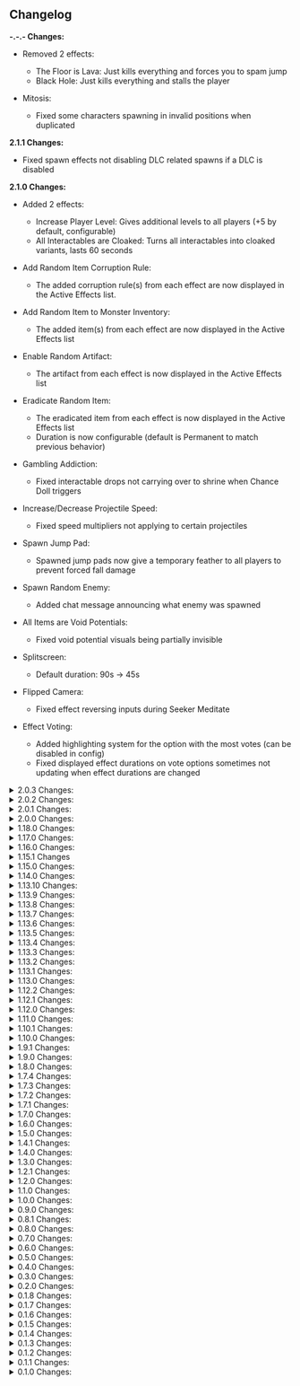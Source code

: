 ## Changelog

**-.-.- Changes:**

* Removed 2 effects:
  * The Floor is Lava: Just kills everything and forces you to spam jump
  * Black Hole: Just kills everything and stalls the player

* Mitosis:
  * Fixed some characters spawning in invalid positions when duplicated

**2.1.1 Changes:**

* Fixed spawn effects not disabling DLC related spawns if a DLC is disabled

**2.1.0 Changes:**

* Added 2 effects:
  * Increase Player Level: Gives additional levels to all players (+5 by default, configurable)
  * All Interactables are Cloaked: Turns all interactables into cloaked variants, lasts 60 seconds

* Add Random Item Corruption Rule:
  * The added corruption rule(s) from each effect are now displayed in the Active Effects list.

* Add Random Item to Monster Inventory:
  * The added item(s) from each effect are now displayed in the Active Effects list

* Enable Random Artifact:
  * The artifact from each effect is now displayed in the Active Effects list

* Eradicate Random Item:
  * The eradicated item from each effect is now displayed in the Active Effects list
  * Duration is now configurable (default is Permanent to match previous behavior)

* Gambling Addiction:
  * Fixed interactable drops not carrying over to shrine when Chance Doll triggers

* Increase/Decrease Projectile Speed:
  * Fixed speed multipliers not applying to certain projectiles

* Spawn Jump Pad:
  * Spawned jump pads now give a temporary feather to all players to prevent forced fall damage

* Spawn Random Enemy:
  * Added chat message announcing what enemy was spawned

* All Items are Void Potentials:
  * Fixed void potential visuals being partially invisible

* Splitscreen:
  * Default duration: 90s -> 45s

* Flipped Camera:
  * Fixed effect reversing inputs during Seeker Meditate

* Effect Voting:
  * Added highlighting system for the option with the most votes (can be disabled in config)
  * Fixed displayed effect durations on vote options sometimes not updating when effect durations are changed

<details>
  <summary>2.0.3 Changes:</summary>

* Added 1 effect:
  * Add Random Item Corruption Rule: Gives the "corruption" behaviour of void items to a random pair of items. Lasts for the rest of the run.

* Add Random Item to Monster Inventory:
  * Prevented item added chat message from sending if the effect was loaded from a save

* Twitch Integration
  * Improved error messages if Twitch access token is invalid or expired
  * Fixed game freezing indefinitely on exit if Twitch Voting was enabled at any point

* Fixed the mod preventing the game from loading if ProperSave wasn't installed

</details>

<details>
  <summary>2.0.2 Changes:</summary>

* Fixed a compatibility issue

</details>

<details>
  <summary>2.0.1 Changes:</summary>

* Fixed elite spawns sometimes causing a crash

</details>

<details>
  <summary>2.0.0 Changes:</summary>

* Updated for SotS

* Almost full rewrite:
  * Better multiplayer support
  * Minor performance improvements
  * Probably lots of new bugs, please report if you find any

* Added 2 effects:
  * Distant Camera: Moves the camera further away from the player, lasts 90 seconds
  * No Healthbars: Hides all health bars, lasts 60 seconds

* Removed 1 effect:
  * Spawn Random Portal Orb:
    * Too similar to Spawn Random Portal

* Permanently Active effects:
  * Fixed issues with ProperSave save/load
  * Fixed changing Permanently Active config settings requiring a run restart to take effect

* Adaptive Recycling:
  * Now more closely resembles adaptive chests:
    * All dropped items will start recycling at an accelerated rate, before eventually settling on an item

* Spawn Random Enemy:
  * Survivors and Drones are now less likely to be spawned as enemies

* Camera Effects:
  * Fixed camera modifications (fov, rotation, distance) not applying if the game camera is "taken over" by something (drop pod, volcanic egg, sojourn, etc)

* Item Magnet & Item Repulsor:
  * Fixed non-host players in multiplayer not seeing the correct position of item drops

* Activate All Interactables:
  * Added interactables to effect
    * Captain beacons
    * SotS interactables

* Trigger Random Family Event:
  * Can now activate multiple times per stage
  * Changed default weight: 0.4 -> 0.6
  * Added visual variant events for Beetles and Golems

* Enable Weak Points for All Damage:
  * Fixed Mercenary Eviscerate not being able to deal weak point damage
  * Fixed certain projectiles not being able to deal weak point damage

* Randomize Loadout:
  * Fixed skills and skins not updating for non-host players in multiplayer

* Freeze!:
  * Now ignores vanilla restrictions on when and what can be frozen, so everything is always frozen during the effect

* Sluggish Camera
  * Added smooth transition back to normal after the effect ends instead of just snapping back

* Activate Random Equipment
  * "Allow Non-Player Equipment Use" config default value: on -> off
  * Fixed effect not being able to trigger equipments that aren't in the normal drop pool

* Disable Equipment:
  * Fixed The Crowdfunder still being usable while effect is active.

* No Equipment Cooldowns
  * This effect and Disable Equipment can no longer both be active at once

* Bouncy Projectiles:
  * Fixed certain projectile types targetting the wrong team after bouncing

* Swap Health & Shield:
  * Fixed effect allowing multiple instances to be active at once

* Superhot:
  * Improved accuracy of time scale changes for non-host players in multiplayer

* Flip Camera & High/Low FOV:
  * Fixed value snapping for non-host players

* Spawn Random Interactable:
  * Fixed Newt Altars not spawning for non-host players in multiplayer

* Explosive Deaths:
  * Fixed pre-explosion VFX & SFX not triggering for non-host players

* Disable Procs:
  * Fixed certain attacks being able to apply Cripple while effect is active

* Cleanse Random Item:
  * Default weight: 0.7 -> 0.5
  * Non-lunar equipments can now be cleansed

* Spawn Random Jump Pad:
  * Added mushrooms from Sundered Grove
  * Added void launch pads from Void Locus

* Performance
  * Fixed opening the effects options panel tanking framerate

* Fixed missing icon for Risk of Options Effects config

</details>

<details>
  <summary>1.18.0 Changes:</summary>

* Twitch Integration:
  * Complete rewrite, the mod no longer requires a full-access account token, see README for new authentication instructions

* Splitscreen:
  * Screen effect now applies to the game UI
    * HUD scale is automatically increased so it's still mostly readable, can be disabled in config

* Recruit Random Enemy:
  * Now gives recruited enemy a minimum of 2.5hp/s (scaling with level) health regeneration

* Knockback Recoil:
  * Proc projectiles (AtG, Ukulele, Plasma Shrimp, etc) no longer apply knockback

* Increase & Decrease World speed:
  * Default duration: 1 stage -> 120 seconds
  * Default Increase/Decrease amount: 25% -> 35%

</details>
  
<details>
  <summary>1.17.0 Changes:</summary>

* Updated for Devotion Update

* Added 1 new effect:
  * Splitscreen: Splits the screen into 9 copies of the game view, lasts 90 seconds

* Scrambled Text:
  * Fixed effect not changing the text of Risk of Chaos UI properly
  * Effect names and mod UI are now affected by the scrambling by default

* Randomize Loadout:
  * No longer respawns your character when activating
  * Fixed effect being able to roll the exact same loadout as the one already being used

* Repeating Projectiles:
  * Disabled repeating of proc projectiles (AtG, Plasma Shrimp, etc)

* Bouncy Projectiles:
  * Disabled bouncing of some proc projectiles to prevent lag
  * Increased default projectile bounce count: 2 -> 7
  * Reworked projectile target bounce logic
  * Fixed projectiles skipping all remaining bounces if fired into a corner

* The Floor is Lava:
  * Decreased damage by 75% for non-player characters
  * Characters immune to Grandparent sun (Parents and Grandparents) are no longer damaged
  * Fixed effect not detecting characters as grounded:
    * Alpha Constructs spawned from Defense Nucleus
    * Void Barnacle

* Spawn Random Boss:
  * Adjusted spawn weights to make special (non-teleporter) bosses slightly more common

* Orbital Bombardment, Risk of Thunder, & Meteor Shower:
  * Added damage scaling based on the run timer

* Knockback Recoil:
  * Fixed Golems not being pushed back by laser attack

* Black Hole:
  * Default duration: 45s -> 30s

* Flipped Camera:
  * Fixed camera not rotating smoothly for clients in multiplayer

* Disable Procs:
  * Fixed a few on-hit effects still being triggered while effect is active:
    * Some Slow effects, Tar slow effect (ex. from Dunestrider), Void Reaver Nullify, Perfected Elites Cripple, Merc Expose

* UI:
  * Fixed Next Effect display still being visible when effect activation is disabled

* Audio:
  * Fixed effect activation sound sometimes not playing for effects that move or change the player character

* Config:
  * Removed several unnecessary upper/lower value limits

* Misc:
  * Fixed effect activation shortcuts activating while the user is typing in a text box
  * Updated R2API.RecalculateStats dependency: 1.2.0 -> 1.3.0
  * Updated R2API.Core dependency: 5.0.11 -> 5.0.12
  * Updated RiskOfOptions dependency: 2.7.1 -> 2.8.0

</details>

<details>
  <summary>1.16.0 Changes:</summary>

* Added 1 effect:
  * Cleanse Random Item: Turns a random item (lunars prioritized) or lunar equipment from every player into a random pearl

* Removed 2 effects:
  * Increase Recoil:
    * Not interesting, just annoying
  * Inverted Recoil:
    * Interesting on paper, but was very rarely even noticeable

* Decrease Effect Duration:
  * Default duration: 2 stages -> 1 stage
  * Fixed edge case where the effect would not end other effects if their duration is decreased to below 0

* Increase Effect Duration:
  * Default selection weight: 1 -> 0.7
  * Default duration: 2 stages -> 1 stage

* Random Gravity Direction:
  * Added minimum angle requirement to new gravity direction.
    * It is now guaranteed to differ from the normal direction by at least 10 degrees

* Sulfur Pools Experience:
  * Significantly decreased spawn count due to crashing issues

* Spawn Random Ally:
  * Spawned allies are now given a small amount of health regen.

* Bouncy Projectiles:
  * Fixed polylute projectile bouncing to other targets

* Always Sprinting:
  * Fixed effect putting non-moving characters into spritning state if they aren't moving when the effect activates

* UI:
  * Fixed "Next Effect" panel not formatting the time remaining properly if time between effects is set to a high value

* Misc:
  * Minor performance improvements
  
</details>

<details>
  <summary>1.15.1 Changes</summary>

* Added 1 new effect:
  * Swap Health & Shield: Swaps health and shield values for all characters, lasts 60 seconds

* Scramble Text:
  * Fixed names in credits scroll not being scrambled

* Config
  * Added system to warn users if their config is outdated

</details>

<details>
  <summary>1.15.0 Changes:</summary>

* Added 1 new effect:
  * Repeating Projectiles: All projectiles spawn an additional 5 copies after a delay, lasts 90 seconds

* Removed 1 effect:
  * Laggy Physics:
    * Caused issues with attack collisions that would not revert until the next scene load

* You and a super intelligent Lemurian...:
  * Added lore entries

* Effects:
  * Added a config option to have a specific effect always active during a run

* Console:
  * Added command: roc_list_active_effects
    * Prints all active effects and their IDs
  * Added command: roc_end_effect
    * Ends a specific active effect by its ID

</details>

<details>
  <summary>1.14.0 Changes:</summary>

* Added 7 new effects:
  * Activate All Interactables: Interacts with most interactable objects on the stage (chests, shrines)
  * Explosive Deaths: All non-players explode at low health or death, lasts 90 seconds
  * Prototype Models: Replaces all character models with their hitboxes, lasts 90 seconds
  * Pause: Pauses the run timer and effect activation, lasts 60 seconds
  * 2x Item Drops: Doubles all dropped pickups, lasts 90 seconds
  * Enable Weak Points for All Damage: Enables the weak point check from Railgunner snipe to all damage, lasts 90 seconds
  * Always Sprinting: Forces all characters to constantly sprint, lasts 60 seconds

* Renamed 1 effect:
  * Extreme Recoil -> Knockback Recoil

* High FOV:
  * Slightly reduced FOV increase

* Low FOV:
  * Significantly reduced FOV decrease

* Steal Player Items:
  * Reworked steal logic:
    * Enemies are no longer limited by a set number of items per enemy, this just made the effect way more punishing lategame since there would usually be enough enemies to take every item
    * Each player now gets a certain percentage of their items stolen (default 70%) and distributed among enemies on the map

* Revive Dead Characters:
  * Fixed effect teleporting characters to the last position they died if they were respawned by any other means (dios, etc.)

* Launch Everyone in Random Directions:
  * Now gives all players a temporary feather to give you a chance at avoiding fall damage

* Disable Equipment:
  * Fixed Executive Card still being usable while effect is active

* One Hit KO:
  * Now removes all DOT's on players when activated, so you don't immediately die if the effect activates while you are on fire

* Kill All (Non-Boss) Enemies & Launch Everyone in Random Directions:
  * Can no longer kill Leonard

* Everyone Implodes on Death:
  * Default duration: 1 stage -> 60 seconds

* Increase & Decrease World Speed:
  * Fixed some player attack sounds playing with the wrong audio pitch

* ProperSave compatibility:
  * Fixed effect chat voting data not being saved

* Config
  * The mod now properly integrates config value restriction (value restrictions are now displayed in the r2modman config editor)

</details>

<details>
  <summary>1.13.10 Changes:</summary>

* Translation:
  * Added Brazilian Portuguese translation (by Kauzok)

* Misc:
  * Minor stability fixes

</details>

<details>
  <summary>1.13.9 Changes:</summary>

* Flipped Camera:
  * Fixed rapid flickering if effect is active while leaving a stage.

* The Floor is Lava:
  * Increased damage tick-rate: 3/s -> 7/s (total damage unchanged)
  * Fixed effect considering players to be touching the ground while inside the drop pod.

* Twitch Voting:
  * Fixed voting not being initialized properly if the login command is used during a run
  * Username and OAuth token are no longer reset on mod update, you should now only have to log in once, ever.

* Console:
  * Added command: roc_twitch_logout
    * Removes stored login information and disconnects the mod from Twitch

</details>

<details>
  <summary>1.13.8 Changes:</summary>

* Blood Money:
  * Significantly reduced health gained when earning small amounts of money.
  * Reduced overall health gained when earning money by 50%
  * Now uses unscaled cost when converting into health percentage (chests will now always cost the same amount of health, regardless of stage count)

* Increase&Decrease Effect Duration:
  * Default duration: 1 stage -> 2 stages

* Spawn Random Interactable:
  * Fixed spawned chests not getting the current stage price scaling applied

* Lock All Chests:
  * Fixed lock visual appearing for already opened chests

* All Chests are Free:
  * Fixed effect not applying to certain cost types.

* Decrease Effect Duration:
  * Fixed effect config not decreasing duration by default

* Config:
  * Added option to increase default stage duration count of UntilStageEnd effects

</details>

<details>
  <summary>1.13.7 Changes:</summary>

* Added 2 new effects:
  * Increase Effect Duration: Increases the duration of all other effects (2x by default), lasts 1 stage
  * Decrease Effect Duration: Decreases the duration of all other effects (0.5x by default), lasts 1 stage

* Aspect Roulette
  * Added configs for controlling the likelyhood of each aspect

* Everyone Implodes on Death:
  * Adjusted implosion selection chances:
    * Reaver: 57% -> 50%
    * Jailer: 29% -> 15%
    * Devastator: 14% -> 35%

* Blood Money:
  * Fixed cost change not applying to multishops spawned after the effect first activates

* Effect Selection:
  * Added config option to disallow more than one instance of an effect being active at the same time
  * Removed activation count based weight reduction. Effect weights are now more-or-less constant.

* UI:
  * Active Effects display now shows if effects last until end of stage

</details>

<details>
  <summary>1.13.6 Changes:</summary>

* UI:
  * Added a panel showing when the next effect will happen if the normal run timer isn't visible (can be disabled in General->UI config)

* Inventory Swap:
  * Now also swaps players' active equipment

* Moon Detonation:
  * Fixed countdown UI disappearing after a scene transition
  * Fixed overlapping UI if effect was activated during the actual moon escape sequence
  * Added config option to disable the countdown UI

* Recruit Random Enemy:
  * Now includes any name modifiers a character might have to the chat message (Blazing, Gummy, etc.)
  
* Recruit Random Enemy & Mitosis:
  * Fixed characters sometimes not being added/removed from combat groups properly, causing potential softlocks

* Effect Shortcuts:
  * Fixed shortcuts being blocked by every other input (eg. if a shortcut was set to the '-' key, you would only be able to activate the shortcut if '-' was the only key currently being pressed)
  * Fixed effect shortcuts being activatable while paused

</details>

<details>
  <summary>1.13.5 Changes:</summary>

* Added 2 effects:
  * Black Hole: Spawns a black hole somewhere on the map, sucking all characters in, lasts 45 seconds
  * Extreme Recoil: Firing weapons pushes characters backwards, lasts 90 seconds

* Performance:
  * Significantly improved mod load time

* Increase/Decrease Teleporter Zone Radius & Focused Teleporter Charging:
  * Fixed radius not updating properly for non-host players in multiplayer.

* UI:
  * Fixed Active Effects list not handling long effect names properly

</details>

<details>
  <summary>1.13.4 Changes:</summary>

* Chat Voting:
  * Fixed console error logspam

</details>

<details>
  <summary>1.13.3 Changes:</summary>

* Renamed effect: Void Implosion on Death -> Everyone Implodes on Death

* Increase/Decrease Skill Cooldowns & Increase/Decrease Skill Charges:
  * Fixed cooldown and charge modifications sometimes not updating for non-host players in multiplayer

* UI:
  * Fixed certain effects sometimes not using the selected language for client players in multiplayer

</details>

<details>
  <summary>1.13.2 Changes:</summary>

* Give Random Item, Add Random Item to Monster Inventory, & All Items are a Random Item:
  * Fixed Eulogy Zero being able to influence the selection chance of items

* Recruit Random Enemy:
  * Fixed enemy position indicators not being removed for non-host players after the recruit.
  * Added separate colored message if a boss is recruited

* UI:
  * Fixed Active Effects display not refreshing effect names after changing config values

</details>

<details>
  <summary>1.13.1 Changes:</summary>

* UI:
  * Fixed Next Effect panel sometimes not displaying effect name properly for non-host players in multiplayer

</details>

<details>
  <summary>1.13.0 Changes:</summary>

* Added 12 new effects:
  * Bouncy Items: Item drops will bounce on the ground before settling, lasts 60 seconds
  * Increase Skill Charges: Adds 1 charge to every skill, lasts 1 stage
  * Decrease Skill Charges: Removes 1 charge from every skill (cannot reduce below 1), lasts 1 stage
  * Focused Teleporter Charging: Holdout zone radius decreases with charge percentage, lasts 1 stage
  * Sluggish Camera: Delays camera position by a small amount, lasts 45 seconds
  * Increase Recoil: Increases recoil by 10x, lasts 90 seconds
  * No Recoil: Disables all recoil, lasts 90 seconds
  * High FOV: Increases camera Field of View, lasts 90 seconds
  * Low FOV: Decreases camera Field of View, lasts 45 seconds
  * Flipped Camera: Flips the camera upside down, lasts 30 seconds
  * Void Implosion on Death: Spawns a void implosion on any character death, lasts 1 stage
  * Inverted Recoil: All recoil is inverted, lasts 90 seconds

* Removed 1 effect:
  * Sequence All Players
    * Almost always killed you if it activates late-run, did basically nothing if it activates early

* Effect selection:
  * Added effect seeding option
    * Picks effects based on run seed instead of randomly picking each time. Use if you are setting run seeds manually, otherwise it is functionally identical to normal mode (Not supported in chat voting mode)
  * Added per-stage effect list option
    * A portion of all effects are picked out each stage to be activatable instead of all effects (Not supported in chat voting mode)

* Effect activation:
  * Fixed effects not being able to activate in Void Fields
  * Effects that disallow duplicates will now add to the active effect's timer instead of not being activatable.
  * Fixed new effects not having priority over active ones. All active incompatible effects will be ended instead.

* UI:
  * Added option to display the next effect that will happen.
    * Only supported in seeded mode and with chat voting disabled.

* Added ProperSave support
  * Active effects and internal state are saved at the start of each stage

* Mitosis:
  * Fixed spawned copies overlapping the original's collider, resulting in flying characters getting flung away

* Give Everyone a Random Buff & Debuff:
  * Now gives several stacks if the random buff/debuff is stackable.

* Give Everyone a Random Buff:
  * WolfoQoL compatibility
  * Default duration: End of stage -> 90s

* Give Everyone a Random Debuff:
  * Default duration: End of stage -> 60s

* Add Random Item to Monster Inventory:
  * Added config option for applying the enemy item blacklist, enabled by default

* One Hit KO:
  * Fixed barrier not decaying during effect
  * All characters will now use the fragile death animation while the effect is active

* The Floor is Lava:
  * Changed burn dps: 15% of character damage stat -> 25% of max health per second (configurable)
  * Fixed burn damage being affected by items
  * Fixed burn sometimes not being removed on effect end

* Change Difficulty:
  * Effect can now have multiple instances active at once (can change serveral times per stage)
  * Removed modded difficulty support
    * Too much to fix compatibility-wise, wasn't worth the effort.

* Gambling Addiction:
  * Explicit drops are now carried over.
    * Ex. If a multishop containing a syringe turns into a shrine, the first shrine drop will be a syringe, second item will a random item from the multishop drop table
    * Printers turned into shrines now only drop the original printer item instead of a random item of the same tier

* Randomize Loadout:
  * Added config options to disable effect changing skins or skills
  * Should now no longer give non-unlocked skills and skins to client players in multiplayer

* Randomize Loadout & Enable Random Artifact (Metamorphosis):
  * Desperado stacks are no longer reset

* Adaptive Recycling:
  * Fixed effect being able to occasionally pick invalid items
  * Increased minimum pickup duration: 0.75s -> 1s
  * Fixed effect being able to pick items and equipment not available in the run item pool

* Blood Money:
  * Added config options to exclude specific cost types from the effect
    * Only money and lunar coin costs are enabled by default

* Scrap Random Item:
  * Fixed item notifications not showing for non-host players in multiplayer

* Force Activate Random Skill:
  * Fixed Beetles freezing in place if their secondary is forced

* Disable Random Skill:
  * Added minor visual indicator when a skill is unlocked again

* All Items Are A Random Item:
  * Fixed trishops having items rerolled after being purchased
  * Fixed being able to use Artifact of Command to get around the forced item

* Spawn Random Interactable:
  * Fixed interactables being able to spawn in occupied nodes (inside already spawned objects).

* Spawn Random Portal:
  * Fixed portals being able to spawn in occupied nodes.

* Spawn Jump Pad:
  * Fixed jump pads being able to be spawned in occupied nodes
  * Fixed jump pads not aligning properly to the ground they spawn on

* Revive Dead Characters:
  * Fixed effect reviving players in multiplayer as AI controlled allies

* You and a super intelligent Lemurian...:
  * The Lemurian's projectiles can no longer be deleted (Captain defense matrix, blast shower, etc.)
  * Added separate name for Leonard's elder variant
  * Added custom death messages
  * Gave Leonard his allowance

* Recruit Random Enemy:
  * Added chat message telling you which enemy was recruited

* Moon Detonation:
  * Added moon escape sequence UI during effect

* Orbital Bombardment:
  * Added regular airstrikes to effect

* Loose Pockets:
  * Default duration: 20s -> 10s

* Superhot:
  * Default duration: 90s -> 45s

* Aspect Roulette:
  * Default duration: 90s -> 60s

* Freeze!:
  * Default freeze duration: 4s -> 2.5s

* Misc
  * Fixed strange scrap counting towards game completion in logbook
  * Fixed some effects sometimes placing character VFX at world origin
  * Updated R2API.Core dependency version: 5.0.10 -> 5.0.11
  * Updated Risk of Options dependency version: 2.6.1 -> 2.7.1

</details>

<details>
  <summary>1.12.2 Changes:</summary>

* Reworked 1 effect:
  * Drop All Items -> Loose Pockets: Drops a random item from everyone's inventory every 0.9 seconds

* Steal All Player Items:
  * Added a limit to how many items each enemy can take from each player, default 2 stacks, configurable.
  * Renamed effect to "Steal Player Items"

* Voidtouch Everyone:
  * Added config option to make effect not voidtouch drones (enabled by default)
  * Added config option to make effect not voidtouch any player allies (disabled by default)
  * Fixed enemy AI sometimes targetting incorrect teams after being voidtouched

* Bouncy Projectiles:
  * No longer bounces off of enemies that would be hurt by the projectile

* Decrease Teleporter Charge Rate:
  * Decreased default charge rate reduction: -50% -> -25%

* All Items Are A Random Item:
  * Fixed Scavenger bags ignoring override item
  * Decreased default selection weight: 1 -> 0.8

* Chat Voting:
  * "Random Effect" option is now guaranteed to not be any of the other options in the vote

</details>

<details>
  <summary>1.12.1 Changes:</summary>

* Risk of Thunder:
  * Increased lightning strike radius (3->6)
  * Now properly targets characters instead of just random map locations
  * Damage is now scaled (50 base, +25 per monster level)

* Increase & Decrease Projectile Speed:
  * No longer affects stationary attacks

* Config:
  * Added mod icon to Risk of Options menu

* UI:
  * Added config option to disable the "Active Effects" display

</details>

<details>
  <summary>1.12.0 Changes:</summary>

* Added 5 new effects:
  * Inventory Swap: Swaps the inventories of each player with another player. Multiplayer only.
  * No Equipment Cooldowns: Removes all equipment cooldowns, lasts 60 seconds.
  * Disable Equipment: Disables all equipment activation, lasts 60 seconds.
  * All Items Are A Random Item: All items on the stage get turned into a random item. Essentially Artifact of Kin for items. Lasts 1 stage.
  * All Chests are Free: All chests and interactables are free, lasts 30 seconds.

* Randomize Loadout & Enable Random Artifact (Metamorphosis):
  * Fixed character respawn restoring health and shields to full

* Spawn Void Seed:
  * Void Seed can now spawn at any spot on the stage, not just the ones normally available as Void Seed spawn locations

* General:
  * Added config option to disable effect dispatching while run timer is paused

* Twitch Voting:
  * Fixed vote options sometimes not being visible while dispatching is temporarily disabled
  * Improved error messages if the Twitch Client fails to connect

</details>

<details>
  <summary>1.11.0 Changes:</summary>

* Added 1 new effect:
  * Relocate Teleporter: Moves the stage teleporter to a random position on the map

* Change Difficulty:
  * The new difficulty now has a duration instead of for rest of the run
  * Default weight: 0.2 -> 0.6

* Aspect Roulette:
  * Fixed boss health bars not updating to match the new elite aspect

* Scrambled Text:
  * Fixed boss health bar text not updating if effect is activated after the boss spawned

* Corrupt Random Item:
  * Added configurable blacklist to make the effect not corrupt certain items

* Give Random Item & Add Random Item to Monster Inventory:
  * Added configurable blacklist to exclude specific items or equipments from the effect
  * Amount of items given is now configurable

* Give Tonic Affliction:
  * Amount of affliction given to each player is now configurable

* Steal All Player Items:
  * Improved stealing interval to be a bit more spread out
  * Added config for blacklisted items (won't be stolen)
  * Added config to make enemies ignore AI blacklist while using your items

* Scrap Random Item:
  * Added config to control how many items or stacks are scrapped per player
  * Added item blacklist config
  * Fixed item scrap pickup message appearing before effect activation message

* Uncorrupt Random Item:
  * Added config to change how many item stacks are uncorrupted per player
  * Added item blacklist config

* Unscrap Random Item:
  * Added config to change how many scrap stacks are unscrapped per player
  * Added item blacklist config

* Benthic Transform Random Item:
  * Added config to change how many items are transformed per effect activation

* Disable Random Skill & Force Activate Random Skill:
  * Added config to exclude specific skill slots from the effect

* Launch Everyone in Random Directions:
  * Added config to control the strength of the force applied to characters
  * Effect will now always launch players upwards if fall damage is lethal to prevent the effect from instantly killing you

* Item Magnet & Item Repulsor:
  * Added config to control the strength of the item attraction/repulsion

* Adaptive Recycling:
  * Added config for amount of time between recycles

* You and a super intelligent Lemurian...:
  * Now has a 5% chance to spawn as an Elder
  * Now has a 33% attack speed reduction
  * Fixed Leonard not attacking any enemies if he was recruited to the player team

* Recruit Random Enemy:
  * Recruited enemy will now come with you to the next stage
 
* Potrolling:
  * Added config for amount of pots spawned

* Mod Compatibility:
  * Fixed mod effectively removing all modded damage types

* Misc:
  * Updated R2API.Core dependency: 5.0.3 -> 5.0.10
  * Updated R2API.RecalculateStats dependency: 1.0.0 -> 1.2.0
  * Updated R2API.Prefab dependency: 1.0.1 -> 1.0.3

</details>

<details>
  <summary>1.10.1 Changes:</summary>

* Added 2 new effects:
  * Increase Skill Cooldowns: Increases cooldown for all skills, lasts 1 stage
  * Decrease Skill Cooldowns: Decreases cooldown for all skills, lasts 1 stage

* Sulfur Pools Experience:
  * Fixed spawned pods not aligning with the ground properly

* Randomize Loadout:
  * Skip spawn animation when respawning

* Randomize Loadout & Enable Random Artifact (Metamorphosis):
  * No longer resets Eclipse 8 curse stacks

* Misc:
  * Seconds duration of effects is now displayed in the effect voting options and the chat activation message

</details>

<details>
  <summary>1.10.0 Changes:</summary>

* Added 9 new effects:
  * Recruit Random Enemy: Converts a random enemy on the stage to the player team
  * Adaptive Recycling: Repeatedly recycles all items on the stage, lasts 90 seconds
  * Decrease Teleporter Charge Rate: Decreases charge rate for all holdout zones, lasts 1 stage
  * Increase Teleporter Charge Rate: Increases charge rate for all holdout zones, lasts 1 stage
  * Decrease Teleporter Radius: Decreases the radius on all holdout zones, lasts 1 stage
  * Increase Teleporter Radius: Increases the radius on all holdout zones, lasts 1 stage
  * Scrambled Text: Randomizes the order of letters in most text displayed in the game, lasts 120 seconds
  * Sulfur Pools Experience: Fills the map with Sulfur Pods
  * Disable Knockback: Disables all knockback, lasts 1 stage

* Add Random Item to Monster Inventory:
  * Effect can now be set to any duration type in the config, default is still for the rest of the run

* One Hit KO:
  * Now sets everything to 1 hp for a duration instead of just once, default 30 seconds

* Mitosis:
  * Fixed clones of bosses not counting as bosses

* Disable Fall Damage:
  * Fixed Safer Spaces being triggered when fall damage would normally happen

* Unscrap Random Item:
  * Fixed showing item notification twice

* You and a super intelligent Lemurian...:
  * Leonard

* Misc:
  * Added config options to change the colors of most UI elements of the mod

</details>

<details>
  <summary>1.9.1 Changes:</summary>

* Added 1 new effect:
  * Delayed Attacks: All attacks have a 0.5 second delay before happening, lasts 90 seconds

* Superhot:
  * Fixed time scale being really slow when players are unable to move (frozen, in cutscene, etc)

* Revive Dead Characters:
  * Revived enemies now give gold and exp when killed

* Spawn Random Enemy, Ally, & Boss:
  * Added chance for spawned characters to be elites

* Activate Random Equipment:
  * Now activates equipments on all characters, not just players

* Spawn Random Interactable:
  * Added Lunar Cauldrons to spawn pool
  * Added Newt Altar to spawn pool

* Freeze!:
  * Freeze duration can now be configured

* Force Activate Random Skill:
  * Changed default duration: Until next stage -> 90s

* Disable Random Skill:
  * Changed default duration: Until next stage -> 90s

* Spawn Random Ally:
  * Fixed Grandparents spawning in the air
  * Fixed effect not using ally skins of characters that have them

* Max All Cooldowns:
  * Fixed Railgunner not being able to fire scoped shots after effect activation

* Aspect Roulette:
  * Can no longer select elites with a tier outside of those available on the current stage by default, old behaviour can be re-enabled in the config

* Misc:
  * Added the ability to set a keyboard shortcut to activate a specific effect at any time in a run
  * Updated default effect weight reduction percentage: 5% -> 0%

</details>

<details>
  <summary>1.9.0 Changes:</summary>

* Added 5 new effects:
  * No sprinting: Disables sprinting for all characters, lasts 30 seconds
  * Everyone is Invisible: Every character on the stage becomes invisible, lasts 30 seconds
  * Revive Dead Characters: Revives all recently killed characters
  * The Floor is Lava: Every character touching the ground is set on fire, lasts 30 seconds
  * Lock All Chests: Locks all chests as if the teleporter has started, lasts 45 seconds

* Duplicate Random Item Stack:
  * Added config option to blacklist specific items from being duplicated
  * Added config option to disallow duplication if the item count is greater than some value (default 1000)

* Gravity effects:
  * Jump pads will now always bring players to the same location, regardless of the current gravity
  * Gravity effects can now be activated on Commencement, they were previously blacklisted from the stage to prevent run softlocks with the jump pads up to Mithrix not bringing you all the way up

* Random Gravity Direction:
  * Fixed characters sliding slowly in the gravity direction when grounded

* Combo:
  * Fixed effect selection ignoring incompatibility rules

* Superhot:
  * Default duration: Until next stage -> 90s

* Renamed effect: Touch Void -> Voidtouch Everyone

* Activate Teleporter, +2 Mountain Shrine, & Eradicate Random Item:
  * No longer credits the host player in the chat message, it now properly communicates it was the mod's doing instead.

* All Items are Void Potentials:
  * Fixed duplicate items drops if the effect is activated while Artifact of Command is active

</details>

<details>
  <summary>1.8.0 Changes:</summary>

* Added 6 new effects:
  * Aspect Roulette: Randomly switches the elite aspect of all characters (only affects players if they already have an aspect equipment)
  * Unscrap Random Item: Converts a random stack of scrap into a random item of the same tier
  * Disable Procs: Disables all proc effects. Lasts 45 seconds
  * Item Magnet: All pickups move towards players. Lasts 90 seconds
  * Item Repulsor: All pickups move away from players. Lasts 90 seconds
  * Kill All Player Allies: Kills all player allies

* Removed 1 effect:
  * Respawn As Random Character: Either just respawned you as a survivor (which is just Metamorphosis activating), or as an enemy character, which would just guarantee death 9 times out of 10

* Stability:
  * Improved error handling for certain effects.

* Drop All Items:
  * Fixed effect not working

* Give Everyone a Random Buff & Debuff:
  * Added proper mod compatibility with Starstorm 2, LostInTransit, VanillaVoid, MysticsItems, TsunamiItemsRevived, ExtradimensionalItems, and SpireItems

* Increase Proc Coefficients:
  * Fixed proc coefficient multiplier being applied several times per attack

* Increase Director Credits:
  * Renamed effect: Increase Director Credits -> Increase Monster Spawns

* Effect Voting:
  * Added error message if the Manual Reconnect button is pressed when not logged in. Hopefully reduces the number of confused streamers. Hopefully.

* Misc:
  * Added option to disable automatic effect dispatching
  * Fixed automatic effect activation getting delayed if Rewind Run Timer is activated while the run timer is paused
  * Updated Risk of Options dependency (2.5.3 -> 2.6.1)

</details>

<details>
  <summary>1.7.4 Changes:</summary>

* Reworked 1 effect:
  * Pause Physics -> Laggy Physics

* Spawn Random Interactable:
  * Removed Cloaked Chest from spawn pool
  * Removed Deep Void Signal from spawn pool

* Roll Credits:
  * Slightly improved performance while active

</details>

<details>
  <summary>1.7.3 Changes:</summary>

* Bouncy Projectiles:
  * Effect can now be activated several times per stage (max number of bounces increases with each instance of the effect)
  * Fixed a horrific and immersion-destroying spelling mistake in Max Projectile Bounce Count config description, I truly apologize for letting such a terrible mistake slip by my rigorous testing, and my heart goes out to those who have lost friends or family members because of this. The "programmer" responsible for this frankly unacceptable act has been thoroughly diciplined.

* Eradicate Random Item:
  * Fixed Strange Scrap not being usable as scrap

</details>

<details>
  <summary>1.7.2 Changes:</summary>

* Added 1 new effect:
  * Roll Credits: Starts the game credits

* Steal All Player Items:
  * Added a marker to enemies that have stolen your items

* Teleporting Attacks:
  * Fixed AOE attacks not teleporting the attacker if nothing was hit

</details>

<details>
  <summary>1.7.1 Changes:</summary>

* UI:
  * Made active effects display take slightly less vertical space

* Blood Money:
  * Earning money now heals players the same amount of health they would have lost if they spent that amount of money instead

* Bouncy Projectiles:
  * Added bounce functionality to more projectile types

* Superhot:
  * Slightly increased minimum time scale & decreased maximum time scale
  * The time scale now more closely tracks with the player's speed

* Steal All Player Items
  * Fixed dead enemies being able to steal items

* Misc:
  * Fixed effects being able to activate during cutscenes

</details>

<details>
  <summary>1.7.0 Changes:</summary>

* UI:
  * Active effects are now displayed on the HUD.

* Teleporting Attacks:
  * Changed Duration: Until next effect -> 30s

* Pause Physics:
  * Changed Duration: Until next effect -> 40s

* Timed Effects
  * The Duration Type of timed effects can now be changed in the config.
    * UntilStageEnd: Lasts until you exit the stage.
    * FixedDuration: Lasts for a set number of seconds.
    * Permanent: Lasts until the end of the run.

</details>

<details>
  <summary>1.6.0 Changes:</summary>

* Added 4 new effects:
  * Spawn Jump Pad: Spawns a random jump pad at every player
  * Superhot: Time moves when players move
  * Pause Physics: Pauses all physics objects (not including players or enemies). Lasts until next effect.
  * Gupscare: Spawns a Gup above every player

* One Hit KO:
  * Players will now receive a temorary damage immunity for 0.75 seconds if the effect "deals" more than 20% of their max health (basically if you had over 20% health before the effect activates). This helps prevent situations where the effect immediately kills you if it activates while you are in combat.

* Scrap Random Item:
  * Now converts *all* of an item stack into scrap, not just 1 of the items from that stack. Old behavior can be re-enabled in the config.

* Spawn Random Ally & Enemy:
  * Added Col. Droneman to spawn pool

* Invert Knockback:
  * Effect can now be activated several times per stage

* Removed 1 effect:
  * Warbanner: Just caused a bunch of lag, and the warbanner visuals didn't communicate which team it belonged to, making it confusing too.

</details>

<details>
  <summary>1.5.0 Changes:</summary>

* Added 9 new effects:
  * Reinforcements: Spawns allied survivors in drop pods around the map.
  * Bouncy Projectiles: All projectiles and bullets bounce on the surface they hit. Lasts 1 stage.
  * Eradicate Random Item: Permanently removes a random item from the game for the rest of the run
  * Reset Player Level: Sets all players' level to 0
  * -5 Minutes: Decreases the run timer by 5 minutes
  * Invert Knockback: Reverses the direction of all knockback applied to characters
  * +100% Fall Damage: Increases fall damage by 100% (configurable). Also makes it lethal. Lasts 1 stage.
  * Disable Fall Damage: Disables all fall damage. Lasts 1 stage.
  * Risk of Thunder: Spawns lightning strikes at random points on the map. Lasts 30 seconds.

* Give Everyone a Random Buff
  * Fixed certain elite effects not being applied properly

* Ahoy!:
  * Fixed drone spawns being affected by Artifact of Swarms

* Mitosis:
  * Fixed allies duplicating being affected by Artifact of Swarms
  * Duplicated allies are now temporary (will not be carried over to the next stage), this is done to prevent lag due to ending up with an unreasonable number of drones. Old behavior can still be re-enabled in the config for the effect.

* Guaranteed Chance Effects:
  * Tougher Times is now excluded from this effect, since blocking all damage is not very interesting

* Increase Director Credits:
  * Credit increase percentage is now configurable

</details>

<details>
  <summary>1.4.1 Changes:</summary>

* Added 1 new effect:
  * Steal All Player Items: Steals all items from every player and distributes them among enemies, damage the enemy that took items to gain them back (leaving the stage will also give all the items back)

* All Skills are Agile:
  * Fixed Bandit revolvers (Lights Out & Desperado) not being able to fire while sprinting
  * Fixed Railgunner unscoping while sprinting
  * Fixed Acrid primary not dealing damage while sprinting
  * Fixed MUL-T Nailgun cancelling when sprinting
  * Fixed MUL-T Power Mode cancelling when sprinting
  * Fixed Void Fiend corrupt primary cancelling when sprinting

* World Speed Effects:
  * Increase World Speed:
    * Change default increase amount: +50% -> +25%
  * Decrease World Speed:
    * Change default decrease amount: -50% -> -25%
  * This will not change any existing configs, just the default value if you reset it
  * Fixed extremely slidy player movement if world speed was decreased by a lot
  * Player skills and equipment are now adjusted properly to always have the same realtime cooldown

* Misc:
  * Fixed a bug that would sometimes cause 2 effects to activate at once

</details>

<details>
  <summary>1.4.0 Changes:</summary>

* Added 5 new effects:
  * Blood Money: All interactable prices are converted into percent health cost, lasts 1 stage
  * Force Activate Random Skill: Forces a random skill to constantly activate, lasts 1 stage
  * Spawn Random Enemy: Spawns a random enemy for every player
  * Spawn Random Ally: Spawns a random ally for every player
  * Respawn As Random Character: Respawns every player as a random character

* Increase Chest Prices:
  * Fixed percent health costs being able to go above 99%

* Spawn Random Boss:
  * Added Void Devastator to spawn pool

* Enable Random Artifact:
  * Fixed non-player controlled allies not having the effect properly applied when Artifact of Glass is enabled

* Spawn Void Seed:
  * Fixed effect being able to activate if the stage doesn't allow one to spawn

</details>

<details>
  <summary>1.3.0 Changes:</summary>

* Added 5 new effects:
  * Guaranteed Chance Effects: All percent-chance effects are guaranteed to happen (effectively infinite luck stat on everything), lasts 1 stage
  * Increase Projectile Speed: Increases the speed of all projectiles, lasts 1 stage (+50% by default, configurable)
  * Decrease Projectile Speed: Decreases the speed of all projectiles, lasts 1 stage (-50% by default, configurable)
  * Increase World Speed: Increases the game speed, but compensates all players to be slower, gives the illusion of everything else being faster, lasts 1 stage (+50% by default, configurable)
  * Decrease World Speed: Decreases the game speed, but compensates all players to be faster, gives the illusion of everything else being slower, lasts 1 stage (-50% by default, configurable)

* Add Random Item to Monster Inventory:
  * Fixed effect not giving items to void or lunar enemies
  * Now gives items to all active enemies when the effect activates, not just future spawned ones

* Give Everyone a Random Buff (& Debuff):
  * Fixed buffs that cannot be stacked being applied several times if effect activates several times per stage.

* Multiplayer:
  * Fixed various potential server-client desync issues

* Twitch Voting:
  * Votes will now alternate being offset by vote option amount to prevent identical vote chat messages being blocked (for example, by default, every other vote will be 1-4 and 5-8)
  * Added "Manual Reconnect" button in Streamer Integration config. Which can be used to reconnect the mod to your Twitch channel in case it gets disconnected and is unable to automatically reconnect.

</details>

<details>
  <summary>1.2.1 Changes:</summary>

* Twitch Voting:
  * Fixed certain effects never being able to activate when effect voting was enabled
  * Fixed a few cases where the vote display would not appear when entering a new stage until the next vote starts

* Spawn Random Interactable:
  * Now spawns one interactable per player instead of just at one random player

* Increase Proc Coefficients:
  * Fixed missing duration in display name

</details>

<details>
  <summary>1.2.0 Changes:</summary>

* Added 8 new effects:
  * All Items Are Void Potentials: All dropped items become Void Potentials. The original item is always guaranteed to be an option to prevent potential softlocks. Lasts 1 stage.
  * All Skills are Agile: Allows every skill to be used while sprinting. Lasts 1 stage.
  * Give Everyone a Random Buff: Gives every character on the map a random buff for the rest of the current stage.
  * Give Everyone a Random Debuff: Gives every character on the map a random debuff for the rest of the current stage.
  * Moon Detonation: Starts the moon escape sequence. Lasts 45 seconds (configurable)
  * Spawn Random Interactable: Spawns a random interactable at a random player
  * Spawn Random Portal: Spawns a random portal at a random player
  * Increase Proc Coefficients: Multiplies all proc coefficients by 2 (configurable)

* Twitch Voting:
  * Fixed "Vote Winner Selection Mode" setting not applying when changed from in-game
  * Added config for changing vote display scale.
  * Slightly decreased default size of vote display.

* Config:
  * Removed "Effect Repetition Reduction Percentage" and "Effect Repetition Count Mode" configs for effects that can only activate once per stage

* Give Random Item & Add Random Item to Monster Inventory:
  * Removed Consumed items
  * Added Pearl and Irradiant Pearl

* Spawn Scavenger Bag
  * Now has a 1/5 chance of spawning a Lunar Scavenger bag

</details>

<details>
  <summary>1.1.0 Changes:</summary>

* Added 1 new effect:
  * Spawn Void Seed: Spawns a void seed somewhere on the map

* Twitch Integration:
  * Voting mode can now be changed at any time during a run

* Ahoy!
  * Fixed an issue where the effect would frequently spawn less drones than it was supposed to

* Drop All Items:
  * Now drops items from all active characters, not just players

* Max All Cooldowns:
  * Now affects all characters, and not just players

* Give Random Item & Add Random Item to Monster Inventory:
  * Added Items to Pool:
    * Artifact Key
    * Defensive Microbots
    * Tonic Affliction
    * All Consumed Items

* You and a super intelligent Lemurian...:
  * Can no longer target non-player controlled characters (no more hiding behind your drones)
  * Fixed an issue where the lemurian would sometimes not have complete vision of the entire map

* Spawn Void Implosion:
  * Added Void Jailer implosion

* Spawn Random Boss:
  * Fixed DLC bosses being able to spawn without SOTV enabled

</details>

<details>
  <summary>1.0.0 Changes:</summary>

* Twitch Integration:
  * Added Twitch Integration

* Performance:
  * Fixed a significant lagspike when a random effect is selected for the first time

</details>

<details>
  <summary>0.9.0 Changes:</summary>

* Added 4 new effects:
  * Disable Random Skill: Disables a random skill slot (Lasts 1 stage)
  * Ahoy!: Spawns 3 equipment drones with a Consumed Trophy Hunter's Tricorn
  * Increase Knockback: Multiplies all knockback by 3 (configurable), lasts 1 stage
  * Add Random Item to Monster Inventory: Permanently adds a random item to all enemies

* Touch Void:
  * Void infested allies no longer stay across stage transitions

* Multiplayer:
  * Fixed various server-client desync issues

</details>

<details>
  <summary>0.8.1 Changes:</summary>

* Added 5 new effects:
  * Spawn Random Beacon: Spawns a random captain beacon on every player
  * Orbital Bombardment: Spawns Diablo Strikes all over the map
  * Benthic Transform Random Item: Upgrades the tier of 1 random item
  * Kill All (Non-Boss) Enemies: Kills all non-boss enemies on the map
  * Random Gravity Direction: Changes the direction of gravity

* Randomize Loadout: Fixed chat issues (for real this time)

* Give Tonic Affliction: Now prints a chat pickup message

* Spawn Random Boss: Now supports Artifact of Swarms properly

* Fixed player teleporting effects not working on clients

* Fixed "Teleporting Attacks" not being able to activate more than once per stage

* Misc: Minor performance improvements

</details>

<details>
  <summary>0.8.0 Changes:</summary>

* Potrolling: Pots now have invincibility for 1 second after spawning, so they can no longer explode immediately

* Randomize Loadout: Fixed an issue with the in-game chat after the effect activates.

* Increase/Decrease Chest Prices:
  * All cost types are now changed by these effects.
  * Gold and Health costs can now reach 0 with enough decrease.

* Added 10 new effects:
  * Combo: Activates 2 other random effects
  * Gambling Addiction: Replaces every source of loot on the map with a chance shrine
  * Give Tonic Affliction
  * Spawn Random Boss
  * Max All Cooldowns: Sets all skill and equipment cooldowns to their maximum value (as if you just used them)
  * Teleporting Attacks: Teleports the attacker to where their attacks impact
  * Uncorrupt Random Item: Converts all of a random item into its non-void variant
  * Poverty: Sets all players' money to 0
  * +5 Minutes: Adds 5 minutes to the run timer
  * Trigger Random Family Event: Activates a random family event for the rest of the current stage

</details>

<details>
  <summary>0.7.0 Changes:</summary>

* Effects will now activate in stages with the run timer paused
* Fixed effects being able to activate while the game is paused if the time between effects config value is changed

* Added Effect: Teleport to Random Location
* Added Effect: Activate Random Equipment
* Added Effect: Change Difficulty

</details>

<details>
  <summary>0.6.0 Changes:</summary>

* Added Effect: Increase Chest Prices
* Added Effect: Decrease Chest Prices
* Added Effect: Spawn Void Implosion
* Added Effect: Launch Everyone in Random Directions
* Added Effect: Touch Void
* Added Effect: Duplicate Random Item Stack

* Drop All Items: Decreased chance of the effect happening many times per run

* Added config entries for effect weight reduction per activation (decrease likelyhood of effect activating many times)

</details>

<details>
  <summary>0.5.0 Changes:</summary>

* Added Effect: Potrolling
* Added Effect: Wet Floor

* Fixed changing the time between effects config mid-run not applying properly

</details>

<details>
  <summary>0.4.0 Changes:</summary>

* Added Effect: Warbanner
* Added Effect: Spawn Doppelganger

* Give Random Item: Fuel Cell and Elegy of Exctinction have been added the the equipment pool

* Effects giving equipment will now prioritize the active equipment slot first, then continue looking for empty ones. If no empty slots are found, the current equipment slot is overriden (old equipment is dropped at the player's feet)

* Decreased likelyhood of Gravity-based effects happening several times per stage

* Fixed +50% Director Credits not properly applying more than once per stage

</details>

<details>
  <summary>0.3.0 Changes:</summary>

* Added effect: Corrupt Random Item

* The mod now requires every player to have the mod installed in multiplayer
  * This will make it much easier to add new (and more complex) effects in the future.

* Fixed Gravity effects not applying properly to non-host players.

* Fixed Enable Random Artifact not immediately applying health and damage stat changes when Artifact of Glass was selected

* Fixed Randomize Loadout only giving default skills and skins

</details>

<details>
  <summary>0.2.0 Changes:</summary>

* Added effect: Give Random Elite Aspect
* Fixed Randomize Loadout forcing players out of the intro pod
* Fixed Randomize Loadout giving players skills or skins they didn't have unlocked
* Give Random Item: If giving equipment, it will now search all equipment slots for an empty one instead of just the active one, and if none are found, the equipment will be dropped at the players feet instead.
* Payday: Added config options to control how much money is given and if it should scale the amount given with interactible prices

</details>

<details>
  <summary>0.1.8 Changes:</summary>

* Removed (now unnecessary) R2API.Networking dependency
* Fixed language tokens not loading due to invalid folder structure in last upload (oops)

</details>

<details>
  <summary>0.1.7 Changes:</summary>

* Added effect: +50% Gravity
* Added effect: -50% Gravity
* Fixed +50% Director Credits carrying over to future stages (would still apply to directors after stage load)

</details>

<details>
  <summary>0.1.6 Changes:</summary>

* Fixed language tokens not loading (for real this time)

</details>

<details>
  <summary>0.1.5 Changes:</summary>

* Added effect: Scrap Random Item
* Randomize Loadout will no longer revive dead players

</details>

<details>
  <summary>0.1.4 Changes:</summary>

* Added effect: Mitosis
* Use R2API split assemblies

</details>

<details>
  <summary>0.1.3 Changes:</summary>

* Added effect: You and a super intelligent Lemurian...

</details>

<details>
  <summary>0.1.2 Changes:</summary>

* Fix Randomize Loadout spawning players as a new survivor if Artifact of Metamorphosis was enabled.
* (Hopefully) fix language tokens sometimes not loading properly

</details>

<details>
  <summary>0.1.1 Changes:</summary>

* README update

</details>

<details>
  <summary>0.1.0 Changes:</summary>

* First release

</details>